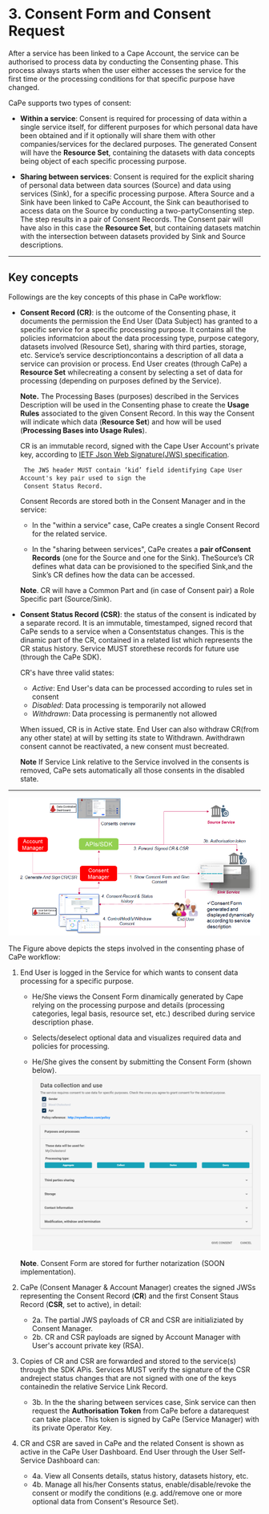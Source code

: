 # 3. Consent Form and Consent Request

After​ ​a​ ​service​ ​has​ ​been​ ​linked​ ​to a Cape Account,​ ​the​ ​service​ ​can​ ​be​ ​authorised​ ​to​ ​process​ ​data​ ​by conducting​ the ​Consenting​ ​phase.
This process always starts when the user either accesses the service for the first time or the processing conditions for that specific purpose have changed.



CaPe supports two types of consent: 

 - **Within a service**: Consent is required for processing of data within a single service itself, for different purposes for which personal data have been obtained and if it optionally will share them with other companies/services for the declared purposes.
                         The generated Consent will have the **Resource Set**, containing the datasets with data concepts being object of each specific processing purpose.
 
 - **Sharing between services**: Consent is required for the explicit sharing of personal data between data sources (Source) and data using services (Sink), for a specific processing purpose. 
								 After​ ​a​ ​Source​ ​and​ ​a​ ​Sink​ ​have​ ​been​ ​linked​ to CaPe Account,​ ​the​ ​Sink​ ​can​ ​be​ ​authorised​ ​to​ ​access data​ ​on​ ​the​ ​Source​ ​by​ ​conducting​ ​a​ ​two-party​ ​Consenting​ ​step.​ ​The​ ​step​ ​results​ ​in​ ​a​ ​pair​ ​of​ ​Consent Records.
                                 The Consent pair will have also in this case the **Resource Set**, but containing datasets matchin with the intersection between datasets provided by Sink and Source descriptions.


---
## Key concepts

Followings are the key concepts of this phase in CaPe workflow:

  - **Consent Record (CR)**: is the outcome of the Consenting phase, it ​​documents​ ​the​ ​permission​ ​the End User​ (Data Subject)​ ​has​ ​granted​ ​to​ ​a​ ​specific
    service for a specific processing purpose.​  It contains all the policies informatcion about the data processing type, purpose category, datasets involved (Resource Set), sharing with third parties, storage, etc.
	Service’s​ ​service description​ ​contains​ ​a​ ​description​ ​of​ ​all​ ​data​ ​a​ ​service​ ​can​ ​provision​ ​or​ ​process.
	End User creates​ ​(through​ CaPe)​ ​a​ ​**Resource​ ​Set**​ ​while​ ​creating​ ​a​ ​consent​ ​by​ ​selecting​ ​a set​ ​of​ ​data​ ​for​ ​processing (depending on purposes defined by the Service).
	
	**Note.** The Processing Bases (purposes) described in the Services Description will be used in the Consenting phase to create the **Usage Rules** associated to the given Consent Record. 
	In this way the Consent will indicate which data (**Resource Set**) and how will be used (**Processing Bases into Usage Rules**).
	
	CR is an immutable record, signed with the Cape User Account's private key, according to [IETF Json Web Signature(JWS) specification](https://tools.ietf.org/html/rfc7515).
	
         The​ ​JWS​ ​header​ ​MUST​ ​contain​ ​‘kid’​ ​field​ ​identifying​ Cape User Account's ​key​ ​pair​ ​used​ ​to​ ​sign​ ​the
         Consent​ ​Status​ ​Record.    

    Consent Records​ ​are​ ​stored both​ ​in​ ​the​ ​Consent Manager​ ​and​ ​in​ ​the​ ​service:

     - In the "within​ ​a​ ​service" case,​ ​CaPe ​creates​ ​a​ ​single​ ​Consent Record​ ​for​ ​the​ ​related​ ​service.​ 
	 
	 - In the "sharing between services", CaPe creates​ ​a​ **​pair​ ​of​ ​Consent​ ​Records**​ ​(one​ ​for​ ​the​ ​Source​ ​and
       one​ ​for​ ​the​ ​Sink).​ ​The​ ​Source’s​ ​CR​ ​defines​ ​what​ ​data​ ​can​ ​be​ ​provisioned​ ​to​ ​the​ ​specified​ ​Sink,​ ​and
       the​ ​Sink’s​ ​CR​ ​defines​ ​how​ ​the​ ​data​ ​can​ ​be​ ​accessed. 

     **Note**. CR will have a Common Part and (in case of Consent pair) a Role Specific part (Source/Sink).
	 
  - **Consent Status Record (CSR)**: the status of the consent is indicated by a separate record.​ It ​​is​ ​a​n ​immutable, timestamped, signed record that CaPe​ ​sends​ ​to​ ​a​ ​service​ ​when ​a Consent​ status ​changes.
    This is the dinamic part of the CR, contained in a related list which represents the CR status history.
    ​Service​ ​MUST​ ​store​ ​these​ ​records​ ​for​ ​future​ ​use (through the CaPe SDK).
 
	CR's have three valid states:
     
	 - *Active​*: End User's data can be processed according to rules set in consent
	 - *Disabled*: Data processing is temporarily not allowed
	 - *Withdrawn*: Data processing is permanently not allowed
	 
	 When​ ​issued,​ ​CR​ ​is​ ​in​ ​​Active​ ​state.​ ​End User​ ​can​ ​also​ ​withdraw​ ​CR​ ​(from​ ​any​ ​other​ ​state)​ ​at
     will​ ​by​ ​setting​ ​its​ ​state​ ​to​ ​​Withdrawn​.​ ​A​ ​withdrawn​ ​consent​ ​cannot​ ​be​ ​reactivated,​ ​a​ ​new​ ​consent​ ​must
     be​ ​created​.
	 
	 **Note** If Service Link relative to the Service involved in the consents is removed, CaPe sets automatically all those consents in the disabled state. ​ 


 ---
 
 ![Consenting](consenting.png)
 
The Figure above depicts the steps involved in the consenting phase of CaPe workflow:

 1. End User is logged in the Service for which wants to consent data processing for a specific purpose.
	
	- He/She views the Consent Form dinamically generated by Cape relying on the processing purpose and details (processing categories, legal basis, resource set, etc.) described during service description phase.

	  
    - Selects/deselect optional data and visualizes required data and policies for processing. 
	- He/She gives the consent by submitting the Consent Form (shown below).
     ![consent-form](consent-form.png)

     **Note**. Consent Form are stored for further notarization (SOON implementation).


 2. CaPe (Consent Manager & Account Manager) creates the signed JWSs representing the Consent Record (**CR**) and the first Consent Staus Record (**CSR**, set to active), in detail:
    
	 - 2a. The partial JWS payloads of CR and CSR are initializiated by Consent Manager.
	 - 2b. CR and CSR payloads are signed by Account Manager with User's account private key (RSA). 


 3. Copies of CR and CSR are forwarded and stored to the service(s) through the SDK APis.
    Services​ ​MUST​ ​verify​ ​the​ ​signature​ ​of​ ​the​ ​CSR​ ​and​ ​reject​ ​status​ ​changes​ ​that​ ​are​ ​not​ ​signed​ ​with​ ​one of​ ​the​ ​keys​ ​contained​ ​in the relative​ ​Service​ ​Link​ ​Record.
	
	  - 3b. In​ the​ ​the​ ​sharing between services case, ​Sink service ​can​ ​then​ ​request​ ​the​ ​**Authorisation​ ​Token**​ ​from​ ​CaPe​ ​before​ ​a​ ​data​ ​request​ ​can​ ​take​ ​place.
	    This token is signed by CaPe (Service Manager) with its private Operator Key.
  
 4. CR and CSR are saved in CaPe and the related Consent is shown as active in the CaPe User Dashboard. 
    End User through the User Self-Service Dashboard can:
	- 4a. View all Consents details, status history, datasets history, etc.
	- 4b. Manage all his/her Consents status, enable/disable/revoke the consent or modify the conditions (e.g. add/remove one or more optional data from Consent's Resource Set).


